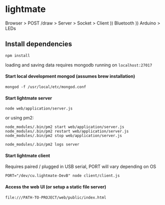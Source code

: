 # lightmate
Browser > POST /draw > Server > Socket > Client )) Bluetooth )) Arduino > LEDs

## Install dependencies
    npm install

loading and saving data requires mongodb running on ```localhost:27017```

#### Start local development mongod (assumes brew installation)
    mongod -f /usr/local/etc/mongod.conf

#### Start lightmate server
    node web/application/server.js

or using pm2:

    node_modules/.bin/pm2 start web/application/server.js
    node_modules/.bin/pm2 restart web/application/server.js
    node_modules/.bin/pm2 stop web/application/server.js

    node_modules/.bin/pm2 logs server

#### Start lightmate client
Requires paired / plugged in USB serial, PORT will vary depending on OS

    PORT="/dev/cu.lightmate-DevB" node client/client.js

#### Access the web UI (or setup a static file server)
    file:///PATH-TO-PROJECT/web/public/index.html
